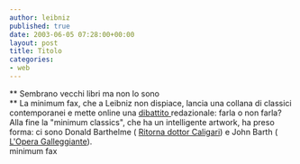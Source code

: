 ```yaml
---
author: leibniz
published: true
date: 2003-06-05 07:28:00+00:00
layout: post
title: Titolo
categories:
- web
---
```


 ** Sembrano vecchi libri ma non lo sono   
** La minimum fax, che a Leibniz non dispiace, lancia   una collana di classici contemporanei e mette online una  [ dibattito ](http://www.minimumfax.com/newsletter_3.asp?newsletterID=21&pagina=n3)redazionale: farla o non farla? Alla fine la "minimum classics", che ha un intelligente artwork, ha preso forma: ci sono Donald Barthelme ( [ Ritorna dottor Caligari](http://www.minimumfax.com/libro.asp?pagina=collana&libroID=186)) e John Barth ( [ L'Opera Galleggiante](http://www.minimumfax.com/libro.asp?pagina=collana&libroID=185)).  
minimum fax
